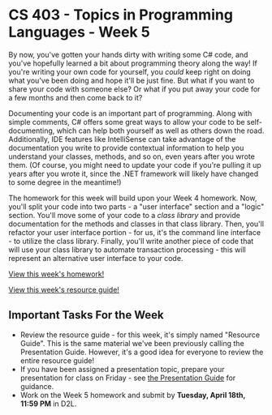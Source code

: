 # CS 403 - Topics in Programming Languages - Week 5

By now, you've gotten your hands dirty with writing some C# code, and you've hopefully learned a bit about programming theory along the way! If you're writing your own code for yourself, you *could* keep right on doing what you've been doing and hope it'll be just fine. But what if you want to share your code with someone else? Or what if you put away your code for a few months and then come back to it?

Documenting your code is an important part of programming. Along with simple comments, C# offers some great ways to allow your code to be self-documenting, which can help both yourself as well as others down the road. Additionally, IDE features like IntelliSense can take advantage of the documentation you write to provide contextual information to help you understand your classes, methods, and so on, even years after you wrote them. (Of course, you might need to update your code if you're pulling it up years after you wrote it, since the .NET framework will likely have changed to some degree in the meantime!)

The homework for this week will build upon your Week 4 homework. Now, you'll split your code into two parts - a "user interface" section and a "logic" section. You'll move some of your code to a *class library* and provide documentation for the methods and classes in that class library. Then, you'll refactor your user interface portion - for us, it's the command line interface - to utilize the class library. Finally, you'll write another piece of code that will use your class library to automate transaction processing - this will represent an alternative user interface to your code. 

[View this week's homework!](homework/README.md)

[View this week's resource guide!](RESOURCES.md)

## Important Tasks For the Week

* Review the resource guide - for this week, it's simply named "Resource Guide". This is the same material we've been previously calling the Presentation Guide. However, it's a good idea for everyone to review the entire resource guide!
* If you have been assigned a presentation topic, prepare your presentation for class on Friday - see [the Presentation Guide](https://mnsu.learn.minnstate.edu/d2l/le/content/6192136/viewContent/59970825/View) for guidance.
* Work on the Week 5 homework and submit by **Tuesday, April 18th, 11:59 PM** in D2L.
